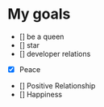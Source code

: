 # My goals
- [] be a queen
- [] star
- [] developer relations
- [x] Peace
- [] Positive Relationship 
- [] Happiness

